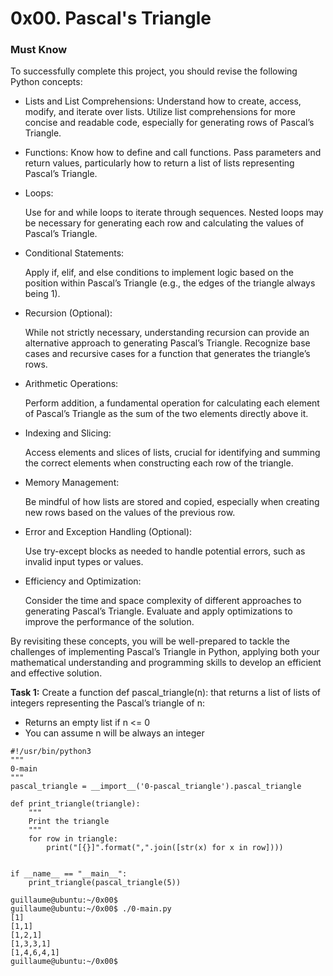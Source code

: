 # 0x00. Pascal's Triangle
### Must Know
To successfully complete this project, you should revise the following Python concepts:

- Lists and List Comprehensions:
    Understand how to create, access, modify, and iterate over lists.
    Utilize list comprehensions for more concise and readable code, especially for generating rows of Pascal’s Triangle.

- Functions:
    Know how to define and call functions.
    Pass parameters and return values, particularly how to return a list of lists representing Pascal’s Triangle.

- Loops:

    Use for and while loops to iterate through sequences.
    Nested loops may be necessary for generating each row and calculating the values of Pascal’s Triangle.
- Conditional Statements:

    Apply if, elif, and else conditions to implement logic based on the position within Pascal’s Triangle (e.g., the edges of the triangle always being 1).
- Recursion (Optional):

    While not strictly necessary, understanding recursion can provide an alternative approach to generating Pascal’s Triangle.
    Recognize base cases and recursive cases for a function that generates the triangle’s rows.
- Arithmetic Operations:

    Perform addition, a fundamental operation for calculating each element of Pascal’s Triangle as the sum of the two elements directly above it.
- Indexing and Slicing:

    Access elements and slices of lists, crucial for identifying and summing the correct elements when constructing each row of the triangle.
- Memory Management:

    Be mindful of how lists are stored and copied, especially when creating new rows based on the values of the previous row.
- Error and Exception Handling (Optional):

    Use try-except blocks as needed to handle potential errors, such as invalid input types or values.
- Efficiency and Optimization:

    Consider the time and space complexity of different approaches to generating Pascal’s Triangle.
    Evaluate and apply optimizations to improve the performance of the solution.

By revisiting these concepts, you will be well-prepared to tackle the challenges of implementing Pascal’s Triangle in Python, applying both your mathematical understanding and programming skills to develop an efficient and effective solution.


**Task 1:**
Create a function def pascal_triangle(n): that returns a list of lists of integers representing the Pascal’s triangle of n:
- Returns an empty list if n <= 0
- You can assume n will be always an integer
```guillaume@ubuntu:~/0x00$ cat 0-main.py
#!/usr/bin/python3
"""
0-main
"""
pascal_triangle = __import__('0-pascal_triangle').pascal_triangle

def print_triangle(triangle):
    """
    Print the triangle
    """
    for row in triangle:
        print("[{}]".format(",".join([str(x) for x in row])))


if __name__ == "__main__":
    print_triangle(pascal_triangle(5))

guillaume@ubuntu:~/0x00$ 
guillaume@ubuntu:~/0x00$ ./0-main.py
[1]
[1,1]
[1,2,1]
[1,3,3,1]
[1,4,6,4,1]
guillaume@ubuntu:~/0x00$ 
```